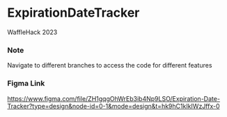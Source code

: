 # ExpirationDateTracker
WaffleHack 2023

### Note
Navigate to different branches to access the code for different features

### Figma Link
https://www.figma.com/file/ZH1gqgOhWrEb3ib4Np9LSO/Expiration-Date-Tracker?type=design&node-id=0-1&mode=design&t=hk9hC1kIkIWzJffx-0
